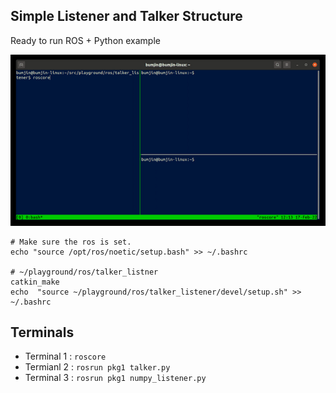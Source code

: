 ## Simple Listener and Talker Structure

Ready to run ROS + Python example 

<img src="../asset/talker_listener.gif">

```
# Make sure the ros is set. 
echo "source /opt/ros/noetic/setup.bash" >> ~/.bashrc

# ~/playground/ros/talker_listner
catkin_make
echo  "source ~/playground/ros/talker_listener/devel/setup.sh" >> ~/.bashrc 

```

## Terminals
* Terminal 1 : `roscore`
* Termianl 2 : `rosrun pkg1 talker.py`
* Terminal 3 : `rosrun pkg1 numpy_listener.py` 
